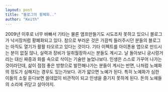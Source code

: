 ```yaml
---
layout: post
title: "블로그의 황폐화.."
author: "Keith"
---
```


2009년 이후로 너무 바빠서 기타는 물론 앰프만들기도 시도조차 못하고 있으니 블로그가 낙서장처럼 황폐화되고 있다.
참으로 부러운 것은 가끔씩 들러주시던 분들의 블로그는 아직도 열기가 활활 타오르고 있다는 것이다.
기타 이펙트를 아이폰용 앱으로 만드시는 분이 없질 않나, 실력과 장비가 일취월장하시는 분들도 계시고.
날 돌아보니 궁시렁거리는 대신 짜증과 화를 속으로 삭이는 기술만 늘었나보다.
인생은 스스로 가꾸어 나가는 것이라던데, 삶이 점점 좋은 방향으로 발전해나가는 분들이 계시는 반면, 나처럼 노예화의 정도가 심해지는 경우도 있는가보다. 
귀가 얇으면 노예가 된다. 
특히 노예화가 심한 이들의 소릴 듣다보면 쓸데없이 비관적이 되고 인생을 즐기지 못하게 된다.
돈의 노예들의 소리에 귀닫고 살아야지.


